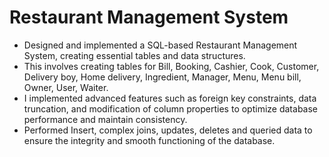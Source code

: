 # Restaurant Management System

- Designed and implemented a SQL-based Restaurant Management System, creating essential tables and data structures.  
- This involves creating tables for Bill, Booking, Cashier, Cook, Customer, Delivery boy, Home delivery, Ingredient, Manager, Menu, Menu bill, Owner, User, Waiter.  
- I implemented advanced features such as foreign key constraints, data truncation, and modification of column properties to optimize database performance and maintain consistency.
- Performed Insert, complex joins, updates, deletes and queried data to ensure the integrity and smooth functioning of the database.
